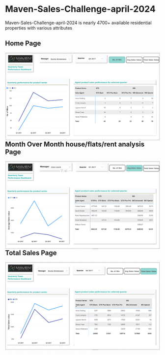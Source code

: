 # Maven-Sales-Challenge-april-2024

Maven-Sales-Challenge-april-2024 is nearly 4700+ available residential properties with various attributes
## Home Page
<img align="left" alt="no of win | PBI" width="1000px" src="https://github.com/maeshakib/Maven-Sales-Challenge-april-2024/blob/main/%23_of_win_product_analysis.png" /> <br>
<br>
<br>
## Month Over Month house/flats/rent analysis Page
<img align="left" alt="MoM page | PBI" width="1000px" src="https://github.com/maeshakib/Maven-Sales-Challenge-april-2024/blob/main/average_sales_page.png" /> <br>
<br>
<br>
## Total Sales Page

<picture>
  <img align="left" alt="Location page | PBI" width="1000px" src="https://github.com/maeshakib/Maven-Sales-Challenge-april-2024/blob/main/total_sales_page.png" /> <br>
</picture>
